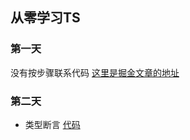 ## 从零学习TS
### 第一天

没有按步骤联系代码
[这里是掘金文章的地址](https://juejin.cn/post/7025933995095359496)

### 第二天

- 类型断言 [代码](./day-two)